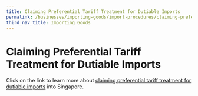 ```yaml
---
title: Claiming Preferential Tariff Treatment for Dutiable Imports
permalink: /businesses/importing-goods/import-procedures/claiming-preferential-tariff-treatment-for-dutiable-imports
third_nav_title: Importing Goods
---
```


# Claiming Preferential Tariff Treatment for Dutiable Imports

Click on the link to learn more about  [claiming preferential tariff treatment for dutiable imports](https://www.customs.gov.sg/businesses/certificates-of-origin/claiming-preferential-tariff-treatment-for-dutiable-imports)  into Singapore.
